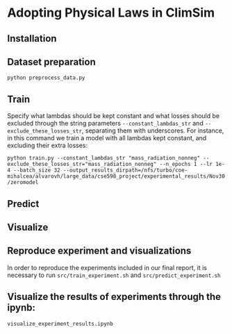 # Adopting Physical Laws in ClimSim

## Installation

## Dataset preparation
`python preprocess_data.py`

## Train

Specify what lambdas should be kept constant and what losses should be excluded through the string parameters `--constant_lambdas_str` and `--exclude_these_losses_str`, separating them with underscores. For instance, in this command we train a model with all lambdas kept constant, and excluding their extra losses:

`python train.py --constant_lambdas_str "mass_radiation_nonneg" --exclude_these_losses_str="mass_radiation_nonneg" --n_epochs 1 --lr 1e-4 --batch_size 32 --output_results_dirpath=/nfs/turbo/coe-mihalcea/alvarovh/large_data/cse598_project/experimental_results/Nov30/zeromodel`

## Predict

## Visualize

## Reproduce experiment and visualizations

In order to reproduce the experiments included in our final report, it is necessary to run `src/train_experiment.sh` and `src/predict_experiment.sh`

## Visualize the results of experiments through the ipynb:
`visualize_experiment_results.ipynb`